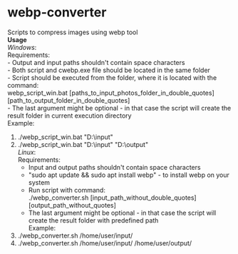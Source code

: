 # webp-converter
Scripts to compress images using webp tool <br />
**Usage** <br />
*Windows*: <br />
Requirements: <br />
    - Output and input paths shouldn't contain space characters <br />
    - Both script and cwebp.exe file should be located in the same folder <br />
    - Script should be executed from the folder, where it is located with the command: <br />
                    webp_script_win.bat [paths_to_input_photos_folder_in_double_quotes] [path_to_output_folder_in_double_quotes] <br />
    - The last argument might be optional - in that case the script will create the result folder in current execution directory <br />
Example: <br />
1) ./webp_script_win.bat "D:\input"  <br />
2) ./webp_script_win.bat "D:\input" "D:\output" <br />
*Linux*: <br />
Requirements: <br />
    - Input and output paths shouldn't contain space characters <br />
    - "sudo apt update && sudo apt install webp" - to install webp on your system <br />
    - Run script with command: <br />
                    ./webp_converter.sh [input_path_without_double_quotes] [output_path_without_quotes] <br />
    - The last argument might be optional - in that case the script will create the result folder with predefined path <br />
Example:
1) ./webp_converter.sh /home/user/input/ <br />
2) ./webp_converter.sh /home/user/input/ /home/user/output/ <br />


